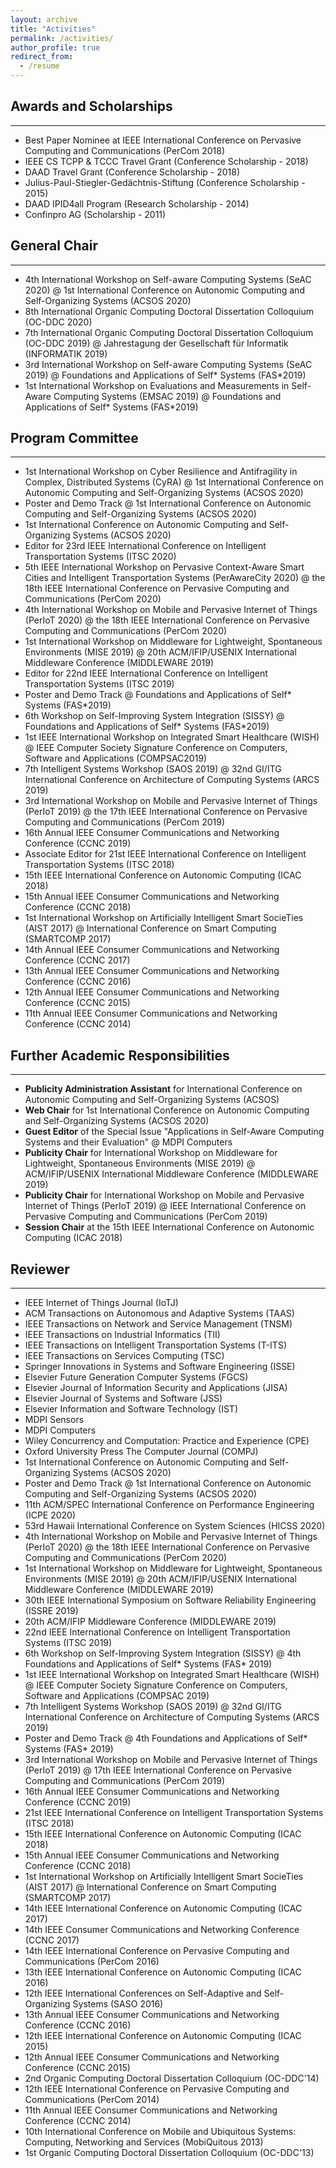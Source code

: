 ```yaml
---
layout: archive
title: "Activities"
permalink: /activities/
author_profile: true
redirect_from:
  - /resume
---
```


## Awards and Scholarships
---

 * Best Paper Nominee at IEEE International Conference on Pervasive Computing and Communications (PerCom 2018)
 * IEEE CS TCPP & TCCC Travel Grant (Conference Scholarship - 2018)
 * DAAD Travel Grant (Conference Scholarship - 2018)
 * Julius-Paul-Stiegler-Gedächtnis-Stiftung (Conference Scholarship - 2015)
 * DAAD IPID4all Program (Research Scholarship - 2014)
 * Confinpro AG (Scholarship - 2011)

## General Chair
---

 * 4th International Workshop on Self-aware Computing Systems (SeAC 2020) @ 1st International Conference on Autonomic Computing and Self-Organizing Systems (ACSOS 2020)
 * 8th International Organic Computing Doctoral Dissertation Colloquium (OC-DDC 2020) 
 * 7th International Organic Computing Doctoral Dissertation Colloquium (OC-DDC 2019) @ Jahrestagung der Gesellschaft für Informatik (INFORMATIK 2019)
 * 3rd International Workshop on Self-aware Computing Systems (SeAC 2019) @ Foundations and Applications of Self* Systems (FAS*2019)
 * 1st International Workshop on Evaluations and Measurements in Self-Aware Computing Systems (EMSAC 2019) @ Foundations and Applications of Self* Systems (FAS*2019)


## Program Committee
---

 * 1st International Workshop on Cyber Resilience and Antifragility in Complex, Distributed Systems (CyRA) @ 1st International Conference on Autonomic Computing and Self-Organizing Systems (ACSOS 2020)
 * 	Poster and Demo Track @ 1st International Conference on Autonomic Computing and Self-Organizing Systems (ACSOS 2020)
 * 1st International Conference on Autonomic Computing and Self-Organizing Systems (ACSOS 2020)
 * Editor for 23rd IEEE International Conference on Intelligent Transportation Systems (ITSC 2020)
 * 5th IEEE International Workshop on Pervasive Context-Aware Smart Cities and Intelligent Transportation Systems (PerAwareCity 2020) @ the 18th IEEE International Conference on Pervasive Computing and Communications (PerCom 2020)
 * 4th International Workshop on Mobile and Pervasive Internet of Things (PerIoT 2020) @ the 18th IEEE International Conference on Pervasive Computing and Communications (PerCom 2020)
 * 1st International Workshop on Middleware for Lightweight, Spontaneous Environments (MISE 2019) @ 20th ACM/IFIP/USENIX International Middleware Conference (MIDDLEWARE 2019)
 * Editor for 22nd IEEE International Conference on Intelligent Transportation Systems (ITSC 2019)
 * Poster and Demo Track @ Foundations and Applications of Self* Systems (FAS*2019)
 * 6th Workshop on Self-Improving System Integration (SISSY) @ Foundations and Applications of Self* Systems (FAS*2019)
 * 	1st IEEE International Workshop on Integrated Smart Healthcare (WISH) @ IEEE Computer Society Signature Conference on Computers, Software and Applications (COMPSAC2019)
 * 	7th Intelligent Systems Workshop (SAOS 2019) @ 32nd GI/ITG International Conference on Architecture of Computing Systems (ARCS 2019)
 * 	3rd International Workshop on Mobile and Pervasive Internet of Things (PerIoT 2019) @ the 17th IEEE International Conference on Pervasive Computing and Communications (PerCom 2019)
 * 	16th Annual IEEE Consumer Communications and Networking Conference (CCNC 2019)
 * 	Associate Editor for 21st IEEE International Conference on Intelligent Transportation Systems (ITSC 2018)
 * 	15th IEEE International Conference on Autonomic Computing (ICAC 2018)
 * 	15th Annual IEEE Consumer Communications and Networking Conference (CCNC 2018)
 * 	1st International Workshop on Artificially Intelligent Smart SocieTies (AIST 2017) @ International Conference on Smart Computing (SMARTCOMP 2017)
 * 	14th Annual IEEE Consumer Communications and Networking Conference (CCNC 2017)
 * 	13th Annual IEEE Consumer Communications and Networking Conference (CCNC 2016)
 * 	12th Annual IEEE Consumer Communications and Networking Conference (CCNC 2015)
 * 	11th Annual IEEE Consumer Communications and Networking Conference (CCNC 2014)

 
## Further Academic Responsibilities
---

 * **Publicity Administration Assistant** for International Conference on Autonomic Computing and Self-Organizing Systems (ACSOS)
 * **Web Chair** for 1st International Conference on Autonomic Computing and Self-Organizing Systems (ACSOS 2020)
 * **Guest Editor** of the Special Issue "Applications in Self-Aware Computing Systems and their Evaluation" @ MDPI Computers
 * **Publicity Chair** for International Workshop on Middleware for Lightweight, Spontaneous Environments (MISE 2019) @ ACM/IFIP/USENIX International Middleware Conference (MIDDLEWARE 2019)
 * **Publicity Chair** for International Workshop on Mobile and Pervasive Internet of Things (PerIoT 2019) @ IEEE International Conference on Pervasive Computing and Communications (PerCom 2019)
 * **Session Chair** at the 15th IEEE International Conference on Autonomic Computing (ICAC 2018)

## Reviewer
---

 * IEEE Internet of Things Journal (IoTJ)
 * ACM Transactions on Autonomous and Adaptive Systems (TAAS)
 * IEEE Transactions on Network and Service Management (TNSM)
 * IEEE Transactions on Industrial Informatics (TII)
 * IEEE Transactions on Intelligent Transportation Systems (T-ITS)
 * IEEE Transactions on Services Computing (TSC)
 * Springer Innovations in Systems and Software Engineering (ISSE)
 * Elsevier Future Generation Computer Systems (FGCS)
 * Elsevier Journal of Information Security and Applications (JISA)
 * Elsevier Journal of Systems and Software (JSS)
 * Elsevier Information and Software Technology (IST)
 * MDPI Sensors
 * MDPI Computers
 * Wiley Concurrency and Computation: Practice and Experience (CPE)
 * Oxford University Press The Computer Journal (COMPJ)
 * 1st International Conference on Autonomic Computing and Self-Organizing Systems (ACSOS 2020)
 * Poster and Demo Track @ 1st International Conference on Autonomic Computing and Self-Organizing Systems (ACSOS 2020)
 * 11th ACM/SPEC International Conference on Performance Engineering (ICPE 2020)
 * 53rd Hawaii International Conference on System Sciences (HICSS 2020)
 * 4th International Workshop on Mobile and Pervasive Internet of Things (PerIoT 2020) @ the 18th IEEE International Conference on Pervasive Computing and Communications (PerCom 2020)
 * 1st International Workshop on Middleware for Lightweight, Spontaneous Environments (MISE 2019) @ 20th ACM/IFIP/USENIX International Middleware Conference (MIDDLEWARE 2019)
 * 30th IEEE International Symposium on Software Reliability Engineering (ISSRE 2019) 
 * 20th ACM/IFIP Middleware Conference (MIDDLEWARE 2019)
 * 22nd IEEE International Conference on Intelligent Transportation Systems (ITSC 2019)
 * 6th Workshop on Self-Improving System Integration (SISSY) @ 4th Foundations and Applications of Self* Systems (FAS* 2019)
 * 1st IEEE International Workshop on Integrated Smart Healthcare (WISH) @ IEEE Computer Society Signature Conference on Computers, Software and Applications (COMPSAC 2019)
 * 7th Intelligent Systems Workshop (SAOS 2019) @ 32nd GI/ITG International Conference on Architecture of Computing Systems (ARCS 2019)
 * Poster and Demo Track @ 4th Foundations and Applications of Self* Systems (FAS* 2019)
 * 3rd International Workshop on Mobile and Pervasive Internet of Things (PerIoT 2019) @ 17th IEEE International Conference on Pervasive Computing and Communications (PerCom 2019)
 * 16th Annual IEEE Consumer Communications and Networking Conference (CCNC 2019) 
 * 21st IEEE International Conference on Intelligent Transportation Systems (ITSC 2018)
 * 15th IEEE International Conference on Autonomic Computing (ICAC 2018)
 * 15th Annual IEEE Consumer Communications and Networking Conference (CCNC 2018)
 * 1st International Workshop on Artificially Intelligent Smart SocieTies (AIST 2017) @ International Conference on Smart Computing (SMARTCOMP 2017)
 * 14th IEEE International Conference on Autonomic Computing (ICAC 2017)
 * 14th IEEE Consumer Communications and Networking Conference (CCNC 2017)
 * 14th IEEE International Conference on Pervasive Computing and Communications (PerCom 2016)
 * 13th IEEE International Conference on Autonomic Computing (ICAC 2016)
 * 12th IEEE International Conferences on Self-Adaptive and Self-Organizing Systems (SASO 2016)
 * 13th Annual IEEE Consumer Communications and Networking Conference (CCNC 2016)
 * 12th IEEE International Conference on Autonomic Computing (ICAC 2015)
 * 12th Annual IEEE Consumer Communications and Networking Conference (CCNC 2015)
 * 2nd Organic Computing Doctoral Dissertation Colloquium (OC-DDC'14)
 * 12th IEEE International Conference on Pervasive Computing and Communications (PerCom 2014)
 * 11th Annual IEEE Consumer Communications and Networking Conference (CCNC 2014)
 * 10th International Conference on Mobile and Ubiquitous Systems: Computing, Networking and Services (MobiQuitous 2013)
 * 1st Organic Computing Doctoral Dissertation Colloquium (OC-DDC'13)
